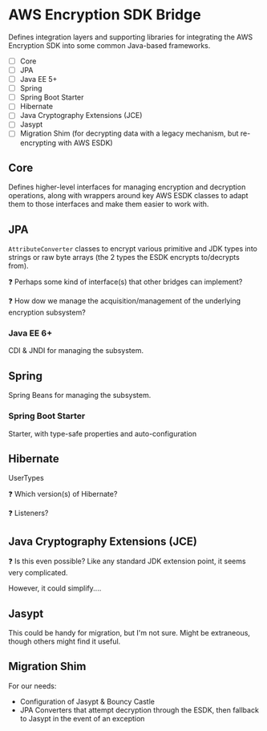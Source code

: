 # AWS Encryption SDK Bridge

Defines integration layers and supporting libraries for integrating the AWS
Encryption SDK into some common Java-based frameworks.

- [ ] Core
- [ ] JPA
- [ ] Java EE 5+
- [ ] Spring
- [ ] Spring Boot Starter
- [ ] Hibernate
- [ ] Java Cryptography Extensions (JCE)
- [ ] Jasypt
- [ ] Migration Shim (for decrypting data with a legacy mechanism, but
      re-encrypting with AWS ESDK)

## Core

Defines higher-level interfaces for managing encryption and decryption
operations, along with wrappers around key AWS ESDK classes to adapt them to
those interfaces and make them easier to work with.

## JPA

`AttributeConverter` classes to encrypt various primitive and JDK types into
strings or raw byte arrays (the 2 types the ESDK encrypts to/decrypts from).

:question: Perhaps some kind of interface(s) that other bridges can implement?

:question: How dow we manage the acquisition/management of the underlying
encryption subsystem?

### Java EE 6+

CDI & JNDI for managing the subsystem.

## Spring

Spring Beans for managing the subsystem.

### Spring Boot Starter

Starter, with type-safe properties and auto-configuration

## Hibernate

UserTypes

:question: Which version(s) of Hibernate?

:question: Listeners?

## Java Cryptography Extensions (JCE)

:question: Is this even possible? Like any standard JDK extension point, it
seems very complicated.

However, it could simplify....

## Jasypt

This could be handy for migration, but I'm not sure. Might be extraneous, though
others might find it useful.

## Migration Shim

For our needs:

- Configuration of Jasypt & Bouncy Castle
- JPA Converters that attempt decryption through the ESDK, then fallback to
  Jasypt in the event of an exception
